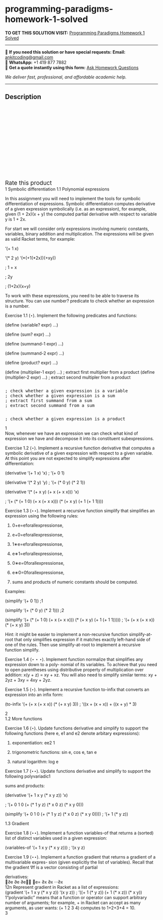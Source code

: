 # programming-paradigms-homework-1-solved
**TO GET THIS SOLUTION VISIT:** [Programming Paradigms Homework 1 Solved](https://www.ankitcodinghub.com/product/programming-paradigms-homework-1-solved/)


---

📩 **If you need this solution or have special requests:** **Email:** ankitcoding@gmail.com  
📱 **WhatsApp:** +1 419 877 7882  
📄 **Get a quote instantly using this form:** [Ask Homework Questions](https://www.ankitcodinghub.com/services/ask-homework-questions/)

*We deliver fast, professional, and affordable academic help.*

---

<h2>Description</h2>



<div class="kk-star-ratings kksr-auto kksr-align-center kksr-valign-top" data-payload="{&quot;align&quot;:&quot;center&quot;,&quot;id&quot;:&quot;100194&quot;,&quot;slug&quot;:&quot;default&quot;,&quot;valign&quot;:&quot;top&quot;,&quot;ignore&quot;:&quot;&quot;,&quot;reference&quot;:&quot;auto&quot;,&quot;class&quot;:&quot;&quot;,&quot;count&quot;:&quot;0&quot;,&quot;legendonly&quot;:&quot;&quot;,&quot;readonly&quot;:&quot;&quot;,&quot;score&quot;:&quot;0&quot;,&quot;starsonly&quot;:&quot;&quot;,&quot;best&quot;:&quot;5&quot;,&quot;gap&quot;:&quot;4&quot;,&quot;greet&quot;:&quot;Rate this product&quot;,&quot;legend&quot;:&quot;0\/5 - (0 votes)&quot;,&quot;size&quot;:&quot;24&quot;,&quot;title&quot;:&quot;Programming Paradigms Homework 1 Solved&quot;,&quot;width&quot;:&quot;0&quot;,&quot;_legend&quot;:&quot;{score}\/{best} - ({count} {votes})&quot;,&quot;font_factor&quot;:&quot;1.25&quot;}">

<div class="kksr-stars">

<div class="kksr-stars-inactive">
            <div class="kksr-star" data-star="1" style="padding-right: 4px">


<div class="kksr-icon" style="width: 24px; height: 24px;"></div>
        </div>
            <div class="kksr-star" data-star="2" style="padding-right: 4px">


<div class="kksr-icon" style="width: 24px; height: 24px;"></div>
        </div>
            <div class="kksr-star" data-star="3" style="padding-right: 4px">


<div class="kksr-icon" style="width: 24px; height: 24px;"></div>
        </div>
            <div class="kksr-star" data-star="4" style="padding-right: 4px">


<div class="kksr-icon" style="width: 24px; height: 24px;"></div>
        </div>
            <div class="kksr-star" data-star="5" style="padding-right: 4px">


<div class="kksr-icon" style="width: 24px; height: 24px;"></div>
        </div>
    </div>

<div class="kksr-stars-active" style="width: 0px;">
            <div class="kksr-star" style="padding-right: 4px">


<div class="kksr-icon" style="width: 24px; height: 24px;"></div>
        </div>
            <div class="kksr-star" style="padding-right: 4px">


<div class="kksr-icon" style="width: 24px; height: 24px;"></div>
        </div>
            <div class="kksr-star" style="padding-right: 4px">


<div class="kksr-icon" style="width: 24px; height: 24px;"></div>
        </div>
            <div class="kksr-star" style="padding-right: 4px">


<div class="kksr-icon" style="width: 24px; height: 24px;"></div>
        </div>
            <div class="kksr-star" style="padding-right: 4px">


<div class="kksr-icon" style="width: 24px; height: 24px;"></div>
        </div>
    </div>
</div>


<div class="kksr-legend" style="font-size: 19.2px;">
            <span class="kksr-muted">Rate this product</span>
    </div>
    </div>
<div class="page" title="Page 1">
<div class="layoutArea">
<div class="column">
1 Symbolic differentiation 1.1 Polynomial expressions

In this assignment you will need to implement the tools for symbolic differentiation of expressions. Symbolic differentiation computes derivative of a given expression symbolically (i.e. as an expression), for example, given (1 + 2x)(x + y) the computed partial derivative with respect to variable y is 1 + 2x.

For start we will consider only expressions involving numeric constants, variables, binary addition and multiplication. The expressions will be given as valid Racket terms, for example:

</div>
</div>
<div class="layoutArea">
<div class="column">
‘(+ 1 x)

‘(* 2 y) ‘(*(+1(*2x))(+xy))

</div>
<div class="column">
; 1 + x

; 2y

; (1+2x)(x+y)

</div>
</div>
<div class="layoutArea">
<div class="column">
To work with these expressions, you need to be able to traverse its structure. You can use number? predicate to check whether an expression is a number.

Exercise 1.1 (⋆). Implement the following predicates and functions:

</div>
</div>
<div class="layoutArea">
<div class="column">
(define (variable? expr) …)

(define (sum? expr) …)

(define (summand-1 expr) …)

(define (summand-2 expr) …)

(define (product? expr) …)

(define (multiplier-1 expr) …) ; extract first multiplier from a product (define (multiplier-2 expr) …) ; extract second multipler from a product

</div>
</div>
<div class="layoutArea">
<div class="column">
<pre>; check whether a given expression is a variable
; check whether a given expression is a sum
; extract first summand from a sum
; extract second summand from a sum
</pre>
</div>
</div>
<div class="layoutArea">
<div class="column">
<pre>; check whether a given expression is a product
</pre>
</div>
</div>
<div class="layoutArea">
<div class="column">
1

</div>
</div>
</div>
<div class="page" title="Page 2">
<div class="layoutArea">
<div class="column">
Now, whenever we have an expression we can check what kind of expression we have and decompose it into its constituent subexpressions.

Exercise 1.2 (⋆). Implement a recursive function derivative that computes a symbolic derivative of a given expression with respect to a given variable. At this point you are not expected to simplify expressions after differentiation:

(derivative ‘(+ 1 x) ‘x) ; ‘(+ 0 1)

(derivative ‘(* 2 y) ‘y) ; ‘(+ (* 0 y) (* 2 1))

(derivative ‘(* (+ x y) (+ x (+ x x))) ‘x)

; ‘(+ (* (+ 1 0) (+ x (+ x x))) (* (+ x y) (+ 1 (+ 1 1))))

Exercise 1.3 (⋆⋆). Implement a recursive function simplify that simplifies an expression using the following rules:

1. 0+e=eforallexpressionse,

2. e+0=eforallexpressionse,

3. 1∗e=eforallexpressionse,

4. e∗1=eforallexpressionse,

5. 0∗e=0forallexpressionse,

6. e∗0=0forallexpressionse,

7. sums and products of numeric constants should be computed.

Examples:

(simplify ‘(+ 0 1)) ;1

(simplify ‘(+ (* 0 y) (* 2 1))) ;2

(simplify ‘(+ (* (+ 1 0) (+ x (+ x x))) (* (+ x y) (+ 1 (+ 1 1))))) ; ‘(+ (+ x (+ x x)) (* (+ x y) 3))

Hint: it might be easier to implement a non-recursive function simplify-at-root that only simplifies expression if it matches exactly left-hand side of one of the rules. Then use simplify-at-root to implement a recursive function simplify.

Exercise 1.4 (⋆ ⋆ ⋆). Implement function normalize that simplifies any expression down to a poly- nomial of its variables. To achieve that you need to open parentheses using distributive property of multiplication over addition: x(y + z) = xy + xz. You will also need to simplify similar terms: xy + 2yz + 3xy = 4xy + 2yz.

Exercise 1.5 (⋆). Implement a recursive function to-infix that converts an expression into an infix form:

(to-infix ‘(+ (+ x (+ x x)) (* (+ x y) 3)) ; ‘((x + (x + x)) + ((x + y) * 3)

</div>
</div>
<div class="layoutArea">
<div class="column">
2

</div>
</div>
</div>
<div class="page" title="Page 3">
<div class="layoutArea">
<div class="column">
1.2 More functions

Exercise 1.6 (⋆). Update functions derivative and simplify to support the following functions (here e, e1 and e2 denote arbitary expressions):

1. exponentiation: ee2 1

2. trigonometric functions: sin e, cos e, tan e

3. natural logarithm: log e

Exercise 1.7 (⋆⋆). Update functions derivative and simplify to support the following polyvariadic1

sums and products:

(derivative ‘(+ 1 x y (* x y z)) ‘x)

; ‘(+ 0 1 0 (+ (* 1 y z) (* x 0 z) (* x y 0)))

(simplify ‘(+ 0 1 0 (+ (* 1 y z) (* x 0 z) (* x y 0)))) ; ‘(+ 1 (* y z))

1.3 Gradient

Exercise 1.8 (⋆⋆). Implement a function variables-of that returns a (sorted) list of distinct variables used in a given expression:

(variables-of ‘(+ 1 x y (* x y z))) ; ‘(x y z)

Exercise 1.9 (⋆⋆). Implement a function gradient that returns a gradient of a multivariable expres- sion (given explicitly the list of variables). Recall that the gradient ∇f is a vector consisting of partial

</div>
</div>
<div class="layoutArea">
<div class="column">
derivatives:

</div>
<div class="column">
􏰁∂e ∂e ∂e􏰂⊤ ∇e= ∂x ∂x ···∂x

</div>
</div>
<div class="layoutArea">
<div class="column">
12n Represent gradient in Racket as a list of expressions:

</div>
</div>
<div class="layoutArea">
<div class="column">
(gradient ‘(+ 1 x y (* x y z)) ‘(x y z)) ; ‘((+ 1 (* y z)) (+ 1 (* x z)) (* x y))

</div>
</div>
<div class="layoutArea">
<div class="column">
1“polyvariadic” means that a function or operator can support arbitrary number of arguments; for example, + in Racket can accept as many arguments, as user wants: (+ 1 2 3 4) computes to 1+2+3+4 = 10.

</div>
</div>
<div class="layoutArea">
<div class="column">
3

</div>
</div>
</div>
